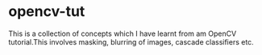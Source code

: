 # opencv-tut
This is a collection of concepts which I have learnt from am OpenCV tutorial.This involves masking, blurring of images, cascade classifiers etc.

